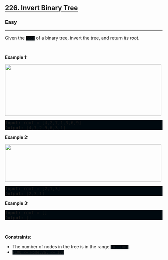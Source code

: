 <h2><a href="https://leetcode.com/problems/invert-binary-tree/">226. Invert Binary Tree</a></h2><h3>Easy</h3><hr><div><p>Given the <code style="background: rgb(0, 9, 15) !important;">root</code> of a binary tree, invert the tree, and return <em>its root</em>.</p>

<p>&nbsp;</p>
<p><strong class="example">Example 1:</strong></p>
<img alt="" src="https://assets.leetcode.com/uploads/2021/03/14/invert1-tree.jpg" style="width: 500px; height: 165px;">
<pre style="background: rgb(0, 9, 15) !important;"><strong>Input:</strong> root = [4,2,7,1,3,6,9]
<strong>Output:</strong> [4,7,2,9,6,3,1]
</pre>

<p><strong class="example">Example 2:</strong></p>
<img alt="" src="https://assets.leetcode.com/uploads/2021/03/14/invert2-tree.jpg" style="width: 500px; height: 120px;">
<pre style="background: rgb(0, 9, 15) !important;"><strong>Input:</strong> root = [2,1,3]
<strong>Output:</strong> [2,3,1]
</pre>

<p><strong class="example">Example 3:</strong></p>

<pre style="background: rgb(0, 9, 15) !important;"><strong>Input:</strong> root = []
<strong>Output:</strong> []
</pre>

<p>&nbsp;</p>
<p><strong>Constraints:</strong></p>

<ul>
	<li>The number of nodes in the tree is in the range <code style="background: rgb(0, 9, 15) !important;">[0, 100]</code>.</li>
	<li><code style="background: rgb(0, 9, 15) !important;">-100 &lt;= Node.val &lt;= 100</code></li>
</ul>
</div>